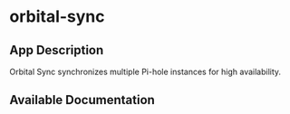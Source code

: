 # orbital-sync

## App Description

Orbital Sync synchronizes multiple Pi-hole instances for high availability.

## Available Documentation


